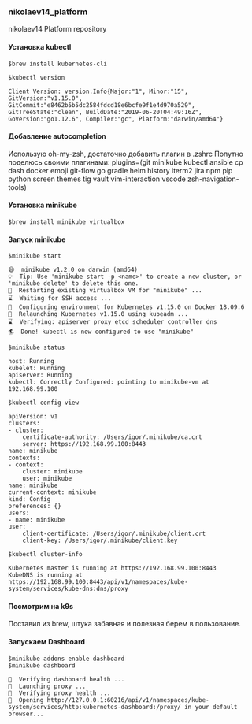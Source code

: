### nikolaev14_platform
nikolaev14 Platform repository


#### Установка kubectl

	$brew install kubernetes-cli

	$kubectl version
>>>
    Client Version: version.Info{Major:"1", Minor:"15", GitVersion:"v1.15.0", GitCommit:"e8462b5b5dc2584fdcd18e6bcfe9f1e4d970a529", GitTreeState:"clean", BuildDate:"2019-06-20T04:49:16Z", GoVersion:"go1.12.6", Compiler:"gc", Platform:"darwin/amd64"}

#### Добавление autocompletion

Использую oh-my-zsh, достаточно добавить плагин в .zshrc
Попутно поделюсь своими плагинами:
    plugins=(git minikube kubectl ansible cp dash docker emoji git-flow go gradle helm history iterm2 jira npm pip python screen themes tig vault vim-interaction vscode zsh-navigation-tools)

#### Установка minikube

	$brew install minikube virtualbox


#### Запуск minikube

	$minikube start
>>>
    😄  minikube v1.2.0 on darwin (amd64)
    💡  Tip: Use 'minikube start -p <name>' to create a new cluster, or 'minikube delete' to delete this one.
    🔄  Restarting existing virtualbox VM for "minikube" ...
    ⌛  Waiting for SSH access ...
    🐳  Configuring environment for Kubernetes v1.15.0 on Docker 18.09.6
    🔄  Relaunching Kubernetes v1.15.0 using kubeadm ...
    ⌛  Verifying: apiserver proxy etcd scheduler controller dns
    🏄  Done! kubectl is now configured to use "minikube"

	$minikube status
>>>
    host: Running
    kubelet: Running
    apiserver: Running
    kubectl: Correctly Configured: pointing to minikube-vm at 192.168.99.100

	$kubectl config view
>>>
    apiVersion: v1
    clusters:
    - cluster:
        certificate-authority: /Users/igor/.minikube/ca.crt
        server: https://192.168.99.100:8443
    name: minikube
    contexts:
    - context:
        cluster: minikube
        user: minikube
    name: minikube
    current-context: minikube
    kind: Config
    preferences: {}
    users:
    - name: minikube
    user:
        client-certificate: /Users/igor/.minikube/client.crt
        client-key: /Users/igor/.minikube/client.key

	$kubectl cluster-info
>>>
    Kubernetes master is running at https://192.168.99.100:8443
    KubeDNS is running at https://192.168.99.100:8443/api/v1/namespaces/kube-system/services/kube-dns:dns/proxy

#### Посмотрим на k9s
Поставил из brew, штука забавная и полезная берем в пользование.


#### Запускаем Dashboard

	$minikube addons enable dashboard
	$minikube dashboard
>>>
    🤔  Verifying dashboard health ...
    🚀  Launching proxy ...
    🤔  Verifying proxy health ...
    🎉  Opening http://127.0.0.1:60216/api/v1/namespaces/kube-system/services/http:kubernetes-dashboard:/proxy/ in your default browser...


